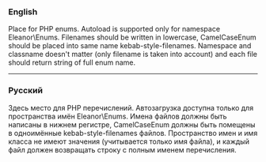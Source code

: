 ### English
Place for PHP enums. Autoload is supported only for namespace Eleanor\Enums. Filenames should be written in lowercase, CamelCaseEnum should be placed into same name kebab-style-filenames. Namespace and classname doesn't matter (only filename is taken into account) and each file should return string of full enum name.

---
### Русский
Здесь место для PHP перечислений. Автозагрузка доступна только для пространства имён Eleanor\Enums. Имена файлов должны быть написаны в нижнем регистре, CamelCaseEnum должны быть помещены в одноимённые kebab-style-filenames файлов. Пространство имен и имя класса не имеют значения (учитывается только имя файла), и каждый файл должен возвращать строку с полным именем перечисления.